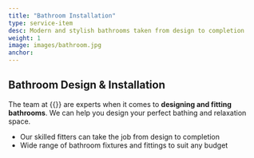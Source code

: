 ```yaml
---
title: "Bathroom Installation"
type: service-item
desc: Modern and stylish bathrooms taken from design to completion
weight: 1
image: images/bathroom.jpg
anchor:
---
```

## Bathroom Design & Installation

The team at {{<company>}} are experts when it comes to **designing and fitting bathrooms**. We can help you design your perfect bathing and relaxation space.

* Our skilled fitters can take the job from design to completion 
* Wide range of bathroom fixtures and fittings to suit any budget
